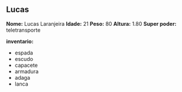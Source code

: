 Lucas
-----

**Nome:** Lucas Laranjeira
**Idade:** 21
**Peso:** 80
**Altura:** 1.80
**Super poder:** teletransporte

**inventario:**
- espada
- escudo
- capacete
- armadura
- adaga
- lanca